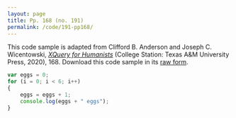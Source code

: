 ```yaml
---
layout: page
title: Pp. 168 (no. 191)
permalink: /code/191-pp168/
---
```


This code sample is adapted from Clifford B. Anderson and Joseph C. Wicentowski, 
[_XQuery for Humanists_](/) (College Station: Texas A&M University Press, 2020), 168. 
Download this code sample in its [raw form](/code/191-pp168/191-pp168.txt).

```javascript
var eggs = 0;
for (i = 0; i < 6; i++)
{
    eggs = eggs + 1;
    console.log(eggs + " eggs");
}
```  

